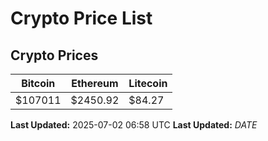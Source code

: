 # Crypto Price List

## Crypto Prices
| Bitcoin | Ethereum | Litecoin |
| ------- | -------- | -------- |
| $107011 | $2450.92 | $84.27 |
**Last Updated:** 2025-07-02 06:58 UTC
**Last Updated:** $DATE$
